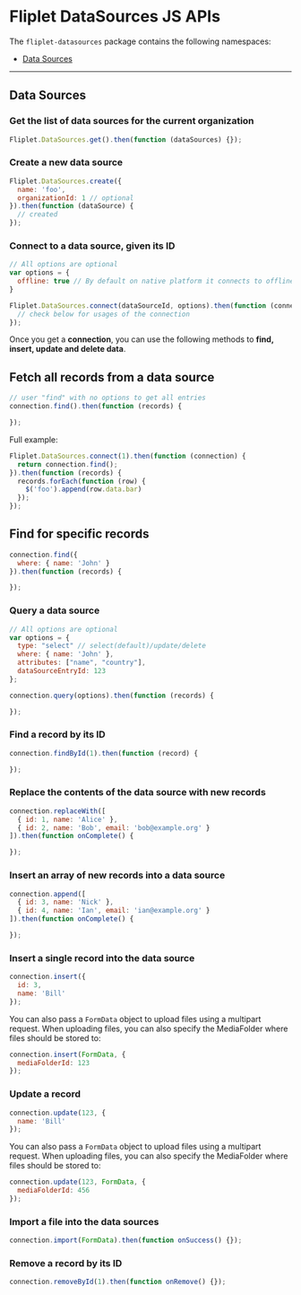 # Fliplet DataSources JS APIs

The `fliplet-datasources` package contains the following namespaces:

- [Data Sources](#data-sources)

---

## Data Sources

### Get the list of data sources for the current organization

```js
Fliplet.DataSources.get().then(function (dataSources) {});
```

### Create a new data source

```js
Fliplet.DataSources.create({
  name: 'foo',
  organizationId: 1 // optional
}).then(function (dataSource) {
  // created
});
```

### Connect to a data source, given its ID

```js
// All options are optional
var options = {
  offline: true // By default on native platform it connects to offline DB. Set this option to false to connect to api's
}

Fliplet.DataSources.connect(dataSourceId, options).then(function (connection) {
  // check below for usages of the connection
});
```

Once you get a **connection**, you can use the following methods to **find, insert, update and delete data**.

## Fetch all records from a data source

```js
// user "find" with no options to get all entries
connection.find().then(function (records) {

});
```

Full example:

```js
Fliplet.DataSources.connect(1).then(function (connection) {
  return connection.find();
}).then(function (records) {
  records.forEach(function (row) {
    $('foo').append(row.data.bar)
  });
});
```

## Find for specific records

```js
connection.find({
  where: { name: 'John' }
}).then(function (records) {

});
```

### Query a data source

```js
// All options are optional
var options = {
  type: "select" // select(default)/update/delete
  where: { name: 'John' },
  attributes: ["name", "country"],
  dataSourceEntryId: 123
};

connection.query(options).then(function (records) {

});
```

### Find a record by its ID

```js
connection.findById(1).then(function (record) {

});
```

### Replace the contents of the data source with new records

```js
connection.replaceWith([
  { id: 1, name: 'Alice' },
  { id: 2, name: 'Bob', email: 'bob@example.org' }
]).then(function onComplete() {

});
```

### Insert an array of new records into a data source

```js
connection.append([
  { id: 3, name: 'Nick' },
  { id: 4, name: 'Ian', email: 'ian@example.org' }
]).then(function onComplete() {

});
```

### Insert a single record into the data source

```js
connection.insert({
  id: 3,
  name: 'Bill'
});
```

You can also pass a `FormData` object to upload files using a multipart request. When uploading files, you can also specify the MediaFolder where files should be stored to:

```js
connection.insert(FormData, {
  mediaFolderId: 123
});
```

### Update a record

```js
connection.update(123, {
  name: 'Bill'
});
```

You can also pass a `FormData` object to upload files using a multipart request. When uploading files, you can also specify the MediaFolder where files should be stored to:

```js
connection.update(123, FormData, {
  mediaFolderId: 456
});
```

### Import a file into the data sources

```js
connection.import(FormData).then(function onSuccess() {});
```

### Remove a record by its ID

```js
connection.removeById(1).then(function onRemove() {});
```